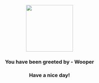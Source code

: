 <p align="center">
            <img src="https://raw.githubusercontent.com/PokeAPI/sprites/master/sprites/pokemon/194.png" width="150" height="150">
          </p>
          <h3 align="center">You have been greeted by - <b>Wooper</b></h3>
          <h3 align="center">Have a nice day!</h3>
        